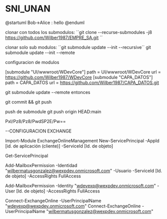 # SNI_UNAN
@startuml
Bob->Alice : hello
@enduml


clonar con todos los submodulos: 
´´git clone --recurse-submodules -j8 https://github.com/Wilber1987/EMPRE_SA.git ´´

clonar solo sub modulos:
´´git submodule update --init --recursive´´
git submodule update --init --remote


configuracion de modulos

[submodule "UI/wwwroot/WDevCore"]
	path = UI/wwwroot/WDevCore
	url = https://github.com/Wilber1987/WDevCore
[submodule "CAPA_DATOS"]
	path = CAPA_DATOS
	url = https://github.com/Wilber1987/CAPA_DATOS.git


git submodule update --remote
entonces

git commit && git push


push de submodule
git push origin HEAD:main

PxI/Pz8/Pz8/PwdSP2E/Pw==

--CONFIGURACION EXCHANGE

Import-Module ExchangeOnlineManagement
New-ServicePrincipal -AppId [id. de aplicación (cliente)]  -ServiceId   [Id. de objeto]

Get-ServicePrincipal

Add-MailboxPermission -Identidad "wilbermatusgonzalez@wexpdev.onmicrosoft.com"  -Usuario -ServiceId  [Id. de objeto] -AccessRights FullAccess

Add-MailboxPermission -Identity "wdevexp@wexpdev.onmicrosoft.com" -User  [Id. de objeto]  -AccessRights FullAccess

Connect-ExchangeOnline -UserPrincipalName "wdevexp@wexpdev.onmicrosoft.com"
Connect-ExchangeOnline -UserPrincipalName "wilbermatusgonzalez@wexpdev.onmicrosoft.com"

